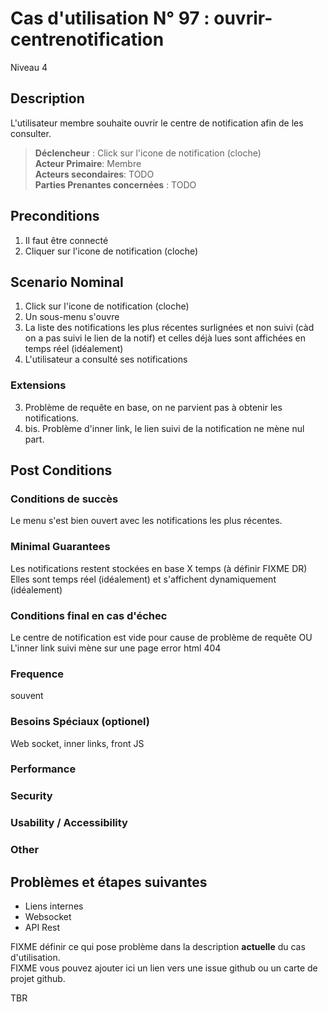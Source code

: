 
# Cas d'utilisation N° 97 :  ouvrir-centrenotification

Niveau 4

##	Description

L'utilisateur membre souhaite ouvrir le centre de notification afin de les consulter.

  
> **Déclencheur** : Click sur l'icone de notification (cloche)  
> **Acteur Primaire**: Membre  
> **Acteurs secondaires**: TODO   
> **Parties Prenantes concernées** : TODO   
 
 
## Preconditions

1. Il faut être connecté
2. Cliquer sur l'icone de notification (cloche)

## Scenario Nominal

1.	Click sur l'icone de notification (cloche)  
2.	Un sous-menu s'ouvre  
3.	La liste des notifications les plus récentes surlignées et non suivi (càd on a pas suivi le lien de la notif) et celles déjà lues sont affichées en temps réel (idéalement)
4.	L'utilisateur a consulté ses notifications

###	Extensions
3. Problème de requête en base, on ne parvient pas à obtenir les notifications.
3. bis. Problème d'inner link, le lien suivi de la notification ne mène nul part.


## Post Conditions
### Conditions de succès 
Le menu s'est bien ouvert avec les notifications les plus récentes.

### Minimal Guarantees
Les notifications restent stockées en base X temps (à définir FIXME DR)
Elles sont temps réel (idéalement) et s'affichent dynamiquement (idéalement)

### Conditions final en cas d'échec
Le centre de notification est vide pour cause de problème de requête
OU
L'inner link suivi mène sur une page error html 404

### Frequence
souvent  
### Besoins Spéciaux (optionel)  
Web socket, inner links, front JS
### Performance  
###	Security  
###	Usability / Accessibility  
###	Other  

##	Problèmes et étapes suivantes  
* Liens internes
* Websocket
* API Rest 

FIXME définir ce qui pose problème dans la description **actuelle** du cas d'utilisation.  
FIXME vous pouvez ajouter ici un lien vers une issue github ou un carte de projet github.

TBR
